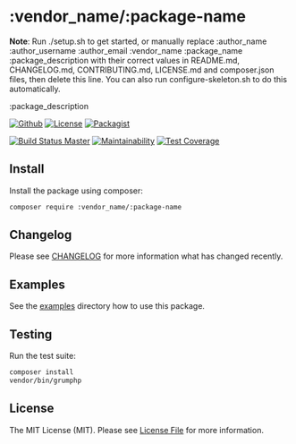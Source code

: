 # :vendor_name/:package-name

**Note**: Run ./setup.sh to get started, or manually replace :author_name :author_username :author_email :vendor_name :package_name :package_description with their correct values in README.md, CHANGELOG.md, CONTRIBUTING.md, LICENSE.md and composer.json files, then delete this line. You can also run configure-skeleton.sh to do this automatically.

:package_description

[![Github][github-badge]][github-link]
[![License][license-badge]][license-link]
[![Packagist][packagist-version-badge]][packagist-version-link]

[![Build Status Master][travis-badge]][travis-link]
[![Maintainability][codeclimate-maint-badge]][codeclimate-maint-link]
[![Test Coverage][codeclimate-cover-badge]][codeclimate-cover-link]

## Install

Install the package using composer:

```bash
composer require :vendor_name/:package-name
```

## Changelog

Please see [CHANGELOG](CHANGELOG.md) for more information what has changed
recently.

## Examples

See the [examples](examples) directory how to use this package.

## Testing

Run the test suite:

``` bash
composer install
vendor/bin/grumphp
```

## License

The MIT License (MIT). Please see [License File](LICENSE.md) for more
information.

[github-badge]: https://img.shields.io/badge/github-:vendor_name_:package_name-blue.svg?logo=github&style=flat-square
[github-link]: https://github.com/digipolisgent/php_package_:package-name

[license-badge]: https://img.shields.io/github/license/digipolisgent/php_package_:package-name?style=flat-square
[license-link]: LICENSE.md

[packagist-version-badge]: https://img.shields.io/packagist/v/:vendor_name/:package-name?style=flat-square
[packagist-version-link]: https://packagist.org/packages/:vendor_name/:package-name

[travis-badge]: https://img.shields.io/travis/com/digipolisgent/php_package_:package-name/1.x.svg?label=1.x&logo=travis&style=flat-square
[travis-link]: https://travis-ci.com/digipolisgent/php_package_:package-name/branches

[codeclimate-maint-badge]: https://img.shields.io/codeclimate/maintainability/digipolisgent/php_package_:package-name?logo=code-climate&style=flat-square
[codeclimate-maint-link]: https://codeclimate.com/github/digipolisgent/php_package_:package-name
[codeclimate-cover-badge]: https://img.shields.io/codeclimate/coverage/digipolisgent/php_package_:package-name?logo=code-climate&style=flat-square
[codeclimate-cover-link]: https://codeclimate.com/github/digipolisgent/php_package_:package-name
